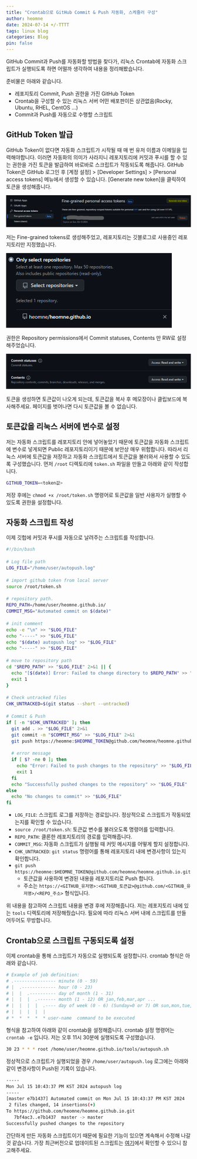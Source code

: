 ```yaml
---
title: "Crontab으로 GitHub Commit & Push 자동화, 스케쥴러 구성"
author: heomne
date: 2024-07-14 +/-TTTT
tags: linux blog
categories: Blog
pin: false
---
```

GitHub Commit과 Push를 자동화할 방법을 찾다가, 리눅스 Crontab에 자동화 스크립트가 실행되도록 하면 어떨까 생각하여 내용을 정리해봤습니다.

준비물은 아래와 같습니다.
- 레포지토리 Commit, Push 권한을 가진 GitHub Token
- Crontab을 구성할 수 있는 리눅스 서버 어떤 배포판이든 상관없음(Rocky, Ubuntu, RHEL, CentOS ...)
- Commit과 Push를 자동으로 수행할 스크립트

## GitHub Token 발급
GitHub Token이 없다면 자동화 스크립트가 시작될 때 매 번 유저 이름과 이메일을 입력해야합니다. 이러면 자동화의 의미가 사라지니 레포지토리에 커밋과 푸시를 할 수 있는 권한을 가진 토큰을 발급하여 바로바로 스크립트가 작동되도록 해줍니다.
GitHub Token은 GitHub 로그인 후 [계정 설정] > [Developer Settings] > [Personal access tokens] 메뉴에서 생성할 수 있습니다. [Generate new token]을 클릭하여 토큰을 생성해줍니다.

![image1](/assets/post_img/github-push-commit-automate/image.png)

저는 Fine-grained tokens로 생성해주었고, 레포지토리는 깃블로그로 사용중인 레포지토리만 지정했습니다.

![image2](/assets/post_img/github-push-commit-automate/image2.png)

권한은 Repository permissions에서 Commit statuses, Contents 만 RW로 설정해주었습니다.

![image3](/assets/post_img/github-push-commit-automate/image3.png)

토큰을 생성하면 토큰값이 나오게 되는데, 토큰값을 복사 후 메모장이나 클립보드에 복사해주세요. 페이지를 벗어나면 다시 토큰값을 볼 수 없습니다.

## 토큰값을 리눅스 서버에 변수로 설정
저는 자동화 스크립트를 레포지토리 안에 넣어놓았기 때문에 토큰값을 자동화 스크립트에 변수로 넣게되면 Public 레포지토리이기 때문에 보안상 매우 위험합니다.
따라서 리눅스 서버에 토큰값을 저장하고 자동화 스크립트에서 토큰값을 불러와서 사용할 수 있도록 구성했습니다.
먼저 `/root` 디렉토리에 `token.sh` 파일을 만들고 아래와 같이 작성합니다.
```bash
GITHUB_TOKEN=<token값>
```
저장 후에는 `chmod +x /root/token.sh` 명령어로 토큰값을 일반 사용자가 실행할 수 있도록 권한을 설정합니다.

## 자동화 스크립트 작성
이제 깃헙에 커밋과 푸시를 자동으로 날려주는 스크립트를 작성합니다.
```bash
#!/bin/bash

# Log file path
LOG_FILE="/home/user/autopush.log"

# import github token from local server
source /root/token.sh

# repository path.
REPO_PATH=/home/user/heomne.github.io/
COMMIT_MSG="Automated commit on $(date)"

# init comment
echo -e "\n" >> "$LOG_FILE"
echo "-----" >> "$LOG_FILE"
echo "$(date) autopush log" >> "$LOG_FILE"
echo "-----" >> "$LOG_FILE"

# move to repository path
cd "$REPO_PATH" >> "$LOG_FILE" 2>&1 || {
  echo "[$(date)] Error: Failed to change directory to $REPO_PATH" >> "$LOG_FILE"
  exit 1
}

# Check untracked files
CHK_UNTRACKED=$(git status --short --untracked)

# Commit & Push
if [ -n "$CHK_UNTRACKED" ]; then
  git add . >> "$LOG_FILE" 2>&1
  git commit -m "$COMMIT_MSG" >> "$LOG_FILE" 2>&1
  git push https://heomne:$HEOMNE_TOKEN@github.com/heomne/heomne.github.io.git >> "$LOG_FILE" 2>&1

  # error message
  if [ $? -ne 0 ]; then
    echo "Error: Failed to push changes to the repository" >> "$LOG_FILE"
    exit 1
  fi
  echo "Successfully pushed changes to the repository" >> "$LOG_FILE"
else
  echo "No changes to commit" >> "$LOG_FILE"
fi
```
- `LOG_FILE`: 스크립트 로그를 저장하는 경로입니다. 정상적으로 스크립트가 작동되었는지를 확인할 수 있습니다.
- `source /root/token.sh`: 토큰값 변수를 불러오도록 명령어를 입력합니다.
- `REPO_PATH`: 클론한 레포지토리의 경로를 입력해줍니다.
- `COMMIT_MSG`: 자동화 스크립트가 실행될 때 커밋 메시지를 어떻게 할지 설정합니다.
- `CHK_UNTRACKED`: `git status` 명령어를 통해 레포지토리 내에 변경사항이 있는지 확인합니다.
- `git push https://heomne:$HEOMNE_TOKEN@github.com/heomne/heomne.github.io.git`
  - 토큰값을 사용하여 변경된 내용을 레포지토리로 Push 합니다.
  - 주소는 `https://<GITHUB_유저명>:<GITHUB_토큰값>@github.com/<GITHUB_유저명>/<REPO_주소>` 형식입니다.

위 내용을 참고하여 스크립트 내용을 변경 후에 저장해줍니다. 저는 레포지토리 내에 있는 `tools` 디렉토리에 저장해줬습니다.
필요에 따라 리눅스 서버 내에 스크립트를 만들어두어도 무방합니다. 

## Crontab으로 스크립트 구동되도록 설정
이제 crontab을 통해 스크립트가 자동으로 실행되도록 설정합니다.
crontab 형식은 아래와 같습니다.
```bash
# Example of job definition:
# .---------------- minute (0 - 59)
# |  .------------- hour (0 - 23)
# |  |  .---------- day of month (1 - 31)
# |  |  |  .------- month (1 - 12) OR jan,feb,mar,apr ...
# |  |  |  |  .---- day of week (0 - 6) (Sunday=0 or 7) OR sun,mon,tue,wed,thu,fri,sat
# |  |  |  |  |
# *  *  *  *  * user-name  command to be executed
```

형식을 참고하여 아래와 같이 crontab을 설정해줍니다.
crontab 설정 명령어는 `crontab -e` 입니다. 저는 오후 11시 30분에 실행되도록 구성했습니다.
```bash
30 23 * * * root /home/user/heomne.github.io/tools/autopush.sh
```

정상적으로 스크립트가 실행되었을 경우 `/home/user/autopush.log` 로그에는 아래와 같이 변경사항이 Push된 기록이 있습니다.
```bash
-----
Mon Jul 15 10:43:37 PM KST 2024 autopush log
-----
[master e7b1437] Automated commit on Mon Jul 15 10:43:37 PM KST 2024
 2 files changed, 14 insertions(+)
To https://github.com/heomne/heomne.github.io.git
   7bf4ac3..e7b1437  master -> master
Successfully pushed changes to the repository
```

간단하게 만든 자동화 스크립트이기 때문에 필요한 기능이 있으면 계속해서 수정해 나갈 것 같습니다. 가장 최근버전으로 업데이트된 스크립트는 [여기](https://github.com/heomne/heomne.github.io/blob/master/tools/autopush.sh)에서 확인할 수 있으니 참고해주세요.